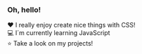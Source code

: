 ### Oh, hello!

❤️ I really enjoy create nice things with CSS!<br/>
💻 I´m currently learning JavaScript<br/>
⭐️ Take a look on my projects!<br/>
